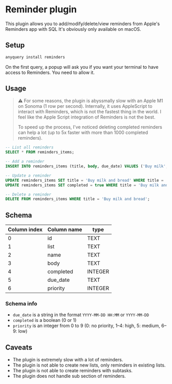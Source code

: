 # Reminder plugin

This plugin allows you to add/modify/delete/view reminders from Apple's Reminders app with SQL
It's obviously only available on macOS.

## Setup

```bash
anyquery install reminders
```

On the first query, a popup will ask you if you want your terminal to have access to Reminders. You need to allow it.

## Usage

> ⚠️ For some reasons, the plugin is abyssmally slow with an Apple M1 on Sonoma (1 row per second). Internally, it uses AppleScript to interact with Reminders, which is not the fastest thing in the world. I feel like the Apple Script integration of Reminders is not the best.
>
> To speed up the process, I've noticed deleting completed reminders can help a lot (up to 5x faster with more than 1000 completed reminders).

```sql
-- List all reminders
SELECT * FROM reminders_items;

-- Add a reminder
INSERT INTO reminders_items (title, body, due_date) VALUES ('Buy milk', 'From the grocery store', '2024-12-31 23:59');

-- Update a reminder
UPDATE reminders_items SET title = 'Buy milk and bread' WHERE title = 'Buy milk';
UPDATE reminders_items SET completed = true WHERE title = 'Buy milk and bread';

-- Delete a reminder
DELETE FROM reminders_items WHERE title = 'Buy milk and bread';
```

## Schema

| Column index | Column name | type    |
| ------------ | ----------- | ------- |
| 0            | id          | TEXT    |
| 1            | list        | TEXT    |
| 2            | name        | TEXT    |
| 3            | body        | TEXT    |
| 4            | completed   | INTEGER |
| 5            | due_date    | TEXT    |
| 6            | priority    | INTEGER |

### Schema info

- `due_date` is a string in the format `YYYY-MM-DD HH:MM` or `YYYY-MM-DD`
- `completed` is a boolean (0 or 1)
- `priority` is an integer from 0 to 9 (0: no priority, 1–4: high, 5: medium, 6–9: low)

## Caveats

- The plugin is extremely slow with a lot of reminders.
- The plugin is not able to create new lists, only reminders in existing lists.
- The plugin is not able to create reminders with subtasks.
- The plugin does not handle sub section of reminders.
